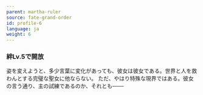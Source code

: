 ```yaml
---
parent: martha-ruler
source: fate-grand-order
id: profile-6
language: ja
weight: 6
---
```


### 絆Lv.5で開放

姿を変えようと、多少言葉に変化があっても、彼女は彼女である。世界と人を救わんとする完璧な聖女に他ならない。
ただ、やはり特殊な現界ではある。彼女の言う通り、主の試練であるのか、それとも───

